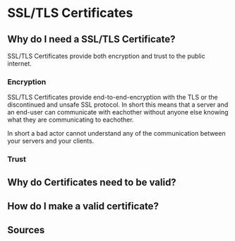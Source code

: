 # SSL/TLS Certificates

## Why do I need a SSL/TLS Certificate?

SSL/TLS Certificates provide both encryption and trust to the public internet.

### Encryption

SSL/TLS Certificates provide end-to-end-encryption with the TLS or the discontinued and
unsafe SSL protocol. In short this means that a server and an end-user can
communicate with eachother without anyone else knowing what they are
communicating to eachother.

In short a bad actor cannot understand any of the communication between your
servers and your clients.

### Trust

## Why do Certificates need to be valid?

## How do I make a valid certificate?

## Sources
